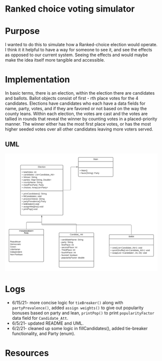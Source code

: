 # Ranked choice voting simulator

# Purpose
I wanted to do this to simulate how a Ranked-choice election would operate. I think it it helpful to have a way for someone to see it, and see the effects as opposed to our current system. 
Seeing the effects and would maybe make the idea itself more tangible and accessible.

# Implementation

In basic terms, there is an election, within the election there are candidates and ballots. Ballot objects consist of first - rth place votes for the 4 candidates. Elections have candidates who each have a data fields for name, party, votes, and if they are favored or not based on the way the county leans. Within each election, the votes are cast and the votes are tallied in rounds that reveal the winner by counting votes in a placed-priority manner. The winner either has the most first place votes, or has the most higher seeded votes over all other candidates leaving more voters served. 

## UML
![Alt text](https://github.com/roderick-bishop11/codingSamples/blob/master/JavaOnly/RankedChoiceSimulator/RankedChoice%20UML.png?raw=true "UML for this project")


# Logs
* 6/15/21- more concise logic for `tieBreaker()` along with `partyPrevalence()`, added `assign weights()` to give out popularity bonuses based on party and lean, `printPop()` to print `popularityFactor` data field for `Candidate_Att`. 
* 6/5/21- updated README and UML.
* 6/2/21- cleaned up some logic in fillCandidates(), added tie-breaker functionality, and Party (enum). 


# Resources 


